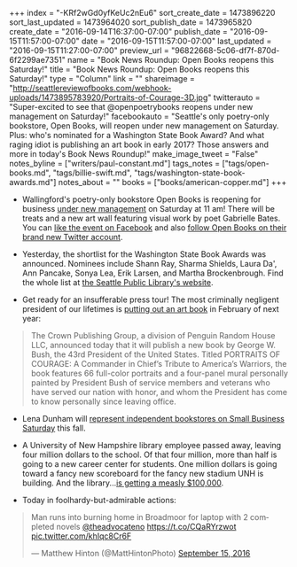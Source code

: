 +++
index = "-KRf2wGd0yfKeUc2nEu6"
sort_create_date = 1473896220
sort_last_updated = 1473964020
sort_publish_date = 1473965820
create_date = "2016-09-14T16:37:00-07:00"
publish_date = "2016-09-15T11:57:00-07:00"
date = "2016-09-15T11:57:00-07:00"
last_updated = "2016-09-15T11:27:00-07:00"
preview_url = "96822668-5c06-df7f-870d-6f2299ae7351"
name = "Book News Roundup: Open Books reopens this Saturday!"
title = "Book News Roundup: Open Books reopens this Saturday!"
type = "Column"
link = ""
shareimage = "http://seattlereviewofbooks.com/webhook-uploads/1473895783920/Portraits-of-Courage-3D.jpg"
twitterauto = "Super-excited to see that @openpoetrybooks reopens under new management on Saturday!"
facebookauto = "Seattle's only poetry-only bookstore, Open Books, will reopen under new management on Saturday. Plus: who's nominated for a Washington State Book Award? And what raging idiot is publishing an art book in early 2017? Those answers and more in today's Book News Roundup!"
make_image_tweet = "False"
notes_byline = ["writers/paul-constant.md"]
tags_notes = ["tags/open-books.md", "tags/billie-swift.md", "tags/washington-state-book-awards.md"]
notes_about = ""
books = ["books/american-copper.md"]
+++
* Wallingford's poetry-only bookstore Open Books is reopening for business [under new management](http://www.seattlereviewofbooks.com/notes/2016/04/27/introducing-billie-swift-the-new-owner-of-open-books/) on Saturday at 11 am! There will be treats and a new art wall featuring visual work by poet Gabrielle Bates. You can [like the event on Facebook](https://www.facebook.com/events/1668907273423440/1669244030056431/?notif_t=like&notif_id=1473893932910690) and also [follow Open Books on their brand new Twitter account](https://twitter.com/openpoetrybooks).

* Yesterday, the shortlist for the Washington State Book Awards was announced. Nominees include Shann Ray, Sharma Shields, Laura Da', Ann Pancake, Sonya Lea, Erik Larsen, and Martha Brockenbrough. Find the whole list at [the Seattle Public Library's website](http://www.spl.org/about-the-library/library-news-releases/wsba-finalists-announced-914).

* Get ready for an insufferable press tour! The most criminally negligent president of our lifetimes is [putting out an art book](http://crownpublishing.com/feature/president-george-w-bush-publish-book-honoring-courage-sacrifice-americas-military-veterans/#.V9nJL1DyuB1) in February of next year:

<blockquote>The Crown Publishing Group, a division of Penguin Random House LLC, announced today that it will publish a new book by George W. Bush, the 43rd President of the United States. Titled PORTRAITS OF COURAGE: A Commander in Chief’s Tribute to America’s Warriors, the book features 66 full-color portraits and a four-panel mural personally painted by President Bush of service members and veterans who have served our nation with honor, and whom the President has come to know personally since leaving office.</blockquote>

* Lena Dunham will [represent independent bookstores on Small Business Saturday](http://www.adweek.com/galleycat/lena-dunham-is-new-spokesperson-for-indies-first/124888) this fall.

* A University of New Hampshire library employee passed away, leaving four million dollars to the school. Of that four million, more than half is going to a new career center for students. One million dollars is going toward a fancy new scoreboard for the fancy new stadium UNH is building. And the library...[is getting a measly $100,000](https://www.insidehighered.com/news/2016/09/15/critics-question-spending-librarians-donation-scoreboard?utm_source=Inside+Higher+Ed&utm_campaign=c72eec25d2-DNU20160915&utm_medium=email&utm_term=0_1fcbc04421-c72eec25d2-199444225&mc_cid=c72eec25d2&mc_eid=5a987e3d6d).

* Today in foolhardy-but-admirable actions:

<blockquote class="twitter-tweet" data-lang="en"><p lang="en" dir="ltr">Man runs into burning home in Broadmoor for laptop with 2 completed novels <a href="https://twitter.com/theadvocateno">@theadvocateno</a> <a href="https://t.co/CQaRYrzwot">https://t.co/CQaRYrzwot</a> <a href="https://t.co/khIqc8Cr6F">pic.twitter.com/khIqc8Cr6F</a></p>&mdash; Matthew Hinton (@MattHintonPhoto) <a href="https://twitter.com/MattHintonPhoto/status/776478017736409088">September 15, 2016</a></blockquote>


